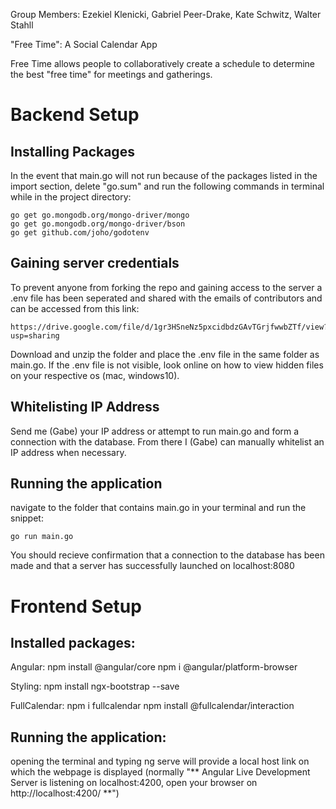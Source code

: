 Group Members: 
Ezekiel Klenicki,
Gabriel Peer-Drake,
Kate Schwitz,
Walter Stahll

"Free Time": A Social Calendar App

Free Time allows people to collaboratively create a schedule to determine the best "free time" for meetings and gatherings. 

# Backend Setup
## Installing Packages

In the event that main.go will not run because of the packages listed in the import section, delete "go.sum" and run the following commands in terminal while in the project directory:

```
go get go.mongodb.org/mongo-driver/mongo
go get go.mongodb.org/mongo-driver/bson
go get github.com/joho/godotenv
```

## Gaining server credentials

To prevent anyone from forking the repo and gaining access to the server a .env file has been seperated and shared with the emails of contributors and can be accessed from this link:

```
https://drive.google.com/file/d/1gr3HSneNz5pxcidbdzGAvTGrjfwwbZTf/view?usp=sharing
```

Download and unzip the folder and place the .env file in the same folder as main.go. If the .env file is not visible, look online on how to view hidden files on your respective os (mac, windows10).

## Whitelisting IP Address

Send me (Gabe) your IP address or attempt to run main.go and form a connection with the database. From there I (Gabe) can manually whitelist an IP address when necessary.

## Running the application

navigate to the folder that contains main.go in your terminal and run the snippet:

```
go run main.go
```
You should recieve confirmation that a connection to the database has been made and that a server has successfully launched on localhost:8080

# Frontend Setup
## Installed packages:
Angular:
npm install @angular/core
npm i @angular/platform-browser

Styling:
npm install ngx-bootstrap --save

FullCalendar:
npm i fullcalendar
npm install @fullcalendar/interaction

## Running the application:
opening the terminal and typing ng serve will provide a local host link on which the webpage is displayed (normally "** Angular Live Development Server is listening on localhost:4200, open your browser on http://localhost:4200/ **")
